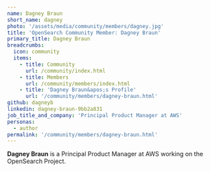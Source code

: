 ```yaml
---
name: Dagney Braun
short_name: dagney
photo: '/assets/media/community/members/dagney.jpg'
title: 'OpenSearch Community Member: Dagney Braun'
primary_title: Dagney Braun
breadcrumbs:
  icon: community
  items:
    - title: Community
      url: /community/index.html
    - title: Members
      url: /community/members/index.html
    - title: 'Dagney Braun&apos;s Profile'
      url: '/community/members/dagney-braun.html'
github: dagneyb
linkedin: dagney-braun-9bb2a831
job_title_and_company: 'Principal Product Manager at AWS'
personas:
  - author
permalink: '/community/members/dagney-braun.html'
---
```


**Dagney Braun** is a Principal Product Manager at AWS working on the OpenSearch Project.